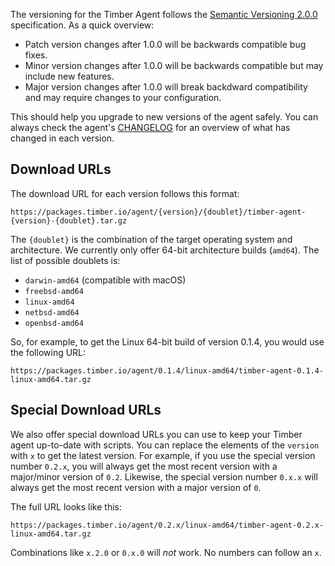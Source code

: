The versioning for the Timber Agent follows the [Semantic Versioning 2.0.0](http://semver.org/spec/v2.0.0.html) specification. As a quick overview:

- Patch version changes after 1.0.0 will be backwards compatible bug fixes.
- Minor version changes after 1.0.0 will be backwards compatible but may include new features.
- Major version changes after 1.0.0 will break backdward compatibility and may require changes to your configuration.

This should help you upgrade to new versions of the agent safely. You can always check the agent's [CHANGELOG](https://github.com/timberio/agent/blob/master/CHANGELOG.md) for an overview of what has changed in each version.

## Download URLs

The download URL for each version follows this format:

```
https://packages.timber.io/agent/{version}/{doublet}/timber-agent-{version}-{doublet}.tar.gz
```

The `{doublet}` is the combination of the target operating system and architecture. We currently only offer 64-bit architecture builds (`amd64`). The list of possible doublets is:


- `darwin-amd64` (compatible with macOS)
- `freebsd-amd64`
- `linux-amd64`
- `netbsd-amd64`
- `openbsd-amd64`

So, for example, to get the Linux 64-bit build of version 0.1.4, you would use the following URL:

```
https://packages.timber.io/agent/0.1.4/linux-amd64/timber-agent-0.1.4-linux-amd64.tar.gz
```

## Special Download URLs

We also offer special download URLs you can use to keep your Timber agent up-to-date with scripts. You can replace the elements of the `version` with `x` to get the latest version. For example, if you use the special version number `0.2.x`, you will always get the most recent version with a major/minor version of `0.2`. Likewise, the special version number `0.x.x` will always get the most recent version with a major version of `0`.

The full URL looks like this:

```
https://packages.timber.io/agent/0.2.x/linux-amd64/timber-agent-0.2.x-linux-amd64.tar.gz
```

Combinations like `x.2.0` or `0.x.0` will _not_ work. No numbers can follow an `x`.

